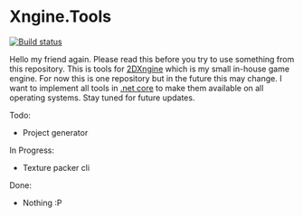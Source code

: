 # Xngine.Tools
[![Build status](https://ci.appveyor.com/api/projects/status/djk0sn36rswevkex?svg=true)](https://ci.appveyor.com/project/Harunx9/xngine-tools)

Hello my friend again. Please read this before you try to use something from this repository.
This is tools for [2DXngine](https://github.com/Harunx9/2DXngine) which is my small in-house game engine.
For now this is one repository but in the future this may change. I want to implement all tools in
[.net core](https://github.com/dotnet/core) to make them available on all operating systems.
Stay tuned for future updates.

Todo:
- Project generator

In Progress:
- Texture packer cli

Done:
- Nothing :P


